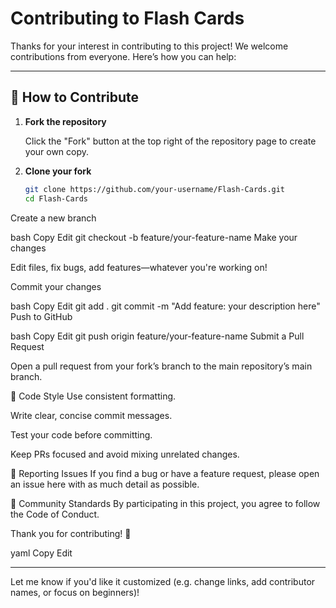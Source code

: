 # Contributing to Flash Cards

Thanks for your interest in contributing to this project! We welcome contributions from everyone. Here’s how you can help:

---

## 🚀 How to Contribute

1. **Fork the repository**

   Click the "Fork" button at the top right of the repository page to create your own copy.

2. **Clone your fork**

   ```bash
   git clone https://github.com/your-username/Flash-Cards.git
   cd Flash-Cards
Create a new branch

bash
Copy
Edit
git checkout -b feature/your-feature-name
Make your changes

Edit files, fix bugs, add features—whatever you're working on!

Commit your changes

bash
Copy
Edit
git add .
git commit -m "Add feature: your description here"
Push to GitHub

bash
Copy
Edit
git push origin feature/your-feature-name
Submit a Pull Request

Open a pull request from your fork’s branch to the main repository’s main branch.

🧹 Code Style
Use consistent formatting.

Write clear, concise commit messages.

Test your code before committing.

Keep PRs focused and avoid mixing unrelated changes.

🐛 Reporting Issues
If you find a bug or have a feature request, please open an issue here with as much detail as possible.

💬 Community Standards
By participating in this project, you agree to follow the Code of Conduct.

Thank you for contributing! 🙌

yaml
Copy
Edit

---

Let me know if you'd like it customized (e.g. change links, add contributor names, or focus on beginners)!






